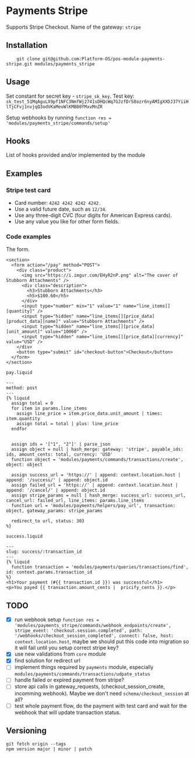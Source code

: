# Payments Stripe

Supports Stripe Checkout. Name of the gateway: `stripe`

## Installation

        git clone git@github.com:Platform-OS/pos-module-payments-stripe.git modules/payments_stripe

## Usage

Set constant for secret key - `stripe_sk_key`. Test key: `sk_test_51MqAguLX9pf1NFC3NmfWj2741sDHQcWq7GJzfDrS8ozr6nyAMIgXXDJ37YiiHlTjCFvj1nvjqQ3odVKaMevWlKMB00YMxvMnZR`

Setup webhooks by running `function res = 'modules/payments_stripe/commands/setup'`

## Hooks

List of hooks provided and/or implemented by the module

## Examples

### Stripe test card

- Card number: `4242 4242 4242 4242.`
- Use a valid future date, such as `12/34`.
- Use any three-digit CVC (four digits for American Express cards).
- Use any value you like for other form fields.

### Code examples

The form.

```
<section>
  <form action="/pay" method="POST">
    <div class="product">
      <img src="https://i.imgur.com/EHyR2nP.png" alt="The cover of Stubborn Attachments" />
      <div class="description">
        <h3>Stubborn Attachments</h3>
        <h5>$100.60</h5>
      </div>
      <input type="number" min="1" value="1" name="line_items[][quantity]" />
      <input type="hidden" name="line_items[][price_data][product_data][name]" value="Stubborn Attachments" />
      <input type="hidden" name="line_items[][price_data][unit_amount]" value="10060" />
      <input type="hidden" name="line_items[][price_data][currency]" value="USD" />
    </div>
    <button type="submit" id="checkout-button">Checkout</button>
  </form>
</section>
```

`pay.liquid`

```liquid
---
method: post
---
{% liquid
  assign total = 0
  for item in params.line_items
    assign line_price = item.price_data.unit_amount | times: item.quantity
    assign total = total | plus: line_price
  endfor


  assign ids = '["1", "2"]' | parse_json
  assign object = null | hash_merge: gateway: 'stripe', payable_ids: ids, amount_cents: total, currency: 'USD'
  function object = 'modules/payments/commands/transactions/create', object: object

  assign success_url = 'https://' | append: context.location.host | append: '/success/' | append: object.id
  assign failed_url = 'https://' | append: context.location.host | append: '/cancel/' | append: object.id
  assign stripe_params = null | hash_merge: success_url: success_url, cancel_url: failed_url, line_items: params.line_items
  function url = 'modules/payments/helpers/pay_url', transaction: object, gateway_params: stripe_params

  redirect_to url, status: 303
%}
```

`success.liquid`

```liquid
---
slug: success/:transaction_id
---
{% liquid
  function transaction = 'modules/payments/queries/transactions/find', id: context.params.transaction_id
%}
<h1>Your payment (#{{ transaction.id }}) was successful</h1>
<p>You payed {{ transaction.amount_cents |  pricify_cents }}.</p>
```

## TODO

- [x] run webhook setup `function res = 'modules/payments_stripe/commands/webhook_endpoints/create', stripe_event: 'checkout.session.completed', path: '/webhooks/checkout_session_completed', connect: false, host: context.location.host`, maybe we should put this code into migration so it will fail until you setup correct stripe key?
- [x] use new validations from `core` module
- [x] find solution for redirect url
- [ ] implement things required by `payments` module, especially `modules/payments/commands/transactions/udpate_status`
- [ ] handle failed or expired payment from stripe?
- [ ] store api calls in gateway_requests, (checkout_session_create, incomming webhook). Maybe we don't need `schema/checkout_session` at all?
- [ ] test whole payment flow, do the payment with test card and wait for the webhook that will update transaction status.

## Versioning

```
git fetch origin --tags
npm version major | minor | patch
```

